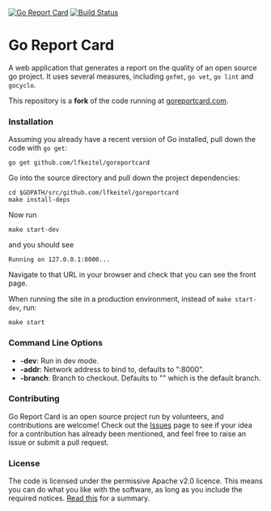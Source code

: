 [![Go Report Card](https://goreportcard.com/badge/lfkeitel/goreportcard)](https://goreportcard.com/report/lfkeitel/goreportcard) [![Build Status](https://travis-ci.org/lfkeitel/goreportcard.svg?branch=master)](https://travis-ci.org/lfkeitel/goreportcard)

# Go Report Card

A web application that generates a report on the quality of an open source go project. It uses several measures, including `gofmt`, `go vet`, `go lint` and `gocyclo`.

This repository is a **fork** of the code running at [goreportcard.com](https://goreportcard.com).

### Installation

Assuming you already have a recent version of Go installed, pull down the code with `go get`:

```
go get github.com/lfkeitel/goreportcard
```

Go into the source directory and pull down the project dependencies:

```
cd $GOPATH/src/github.com/lfkeitel/goreportcard
make install-deps
```

Now run

```
make start-dev
```

and you should see

```
Running on 127.0.0.1:8000...
```

Navigate to that URL in your browser and check that you can see the front page.

When running the site in a production environment, instead of `make start-dev`, run:

```
make start
```

### Command Line Options

- **-dev**: Run in dev mode.
- **-addr**: Network address to bind to, defaults to ":8000".
- **-branch**: Branch to checkout. Defaults to "" which is the default branch.

### Contributing

Go Report Card is an open source project run by volunteers, and contributions are welcome! Check out the [Issues](https://github.com/lfkeitel/goreportcard/issues) page to see if your idea for a contribution has already been mentioned, and feel free to raise an issue or submit a pull request.

### License

The code is licensed under the permissive Apache v2.0 licence. This means you can do what you like with the software, as long as you include the required notices. [Read this](https://tldrlegal.com/license/apache-license-2.0-(apache-2.0)) for a summary.
